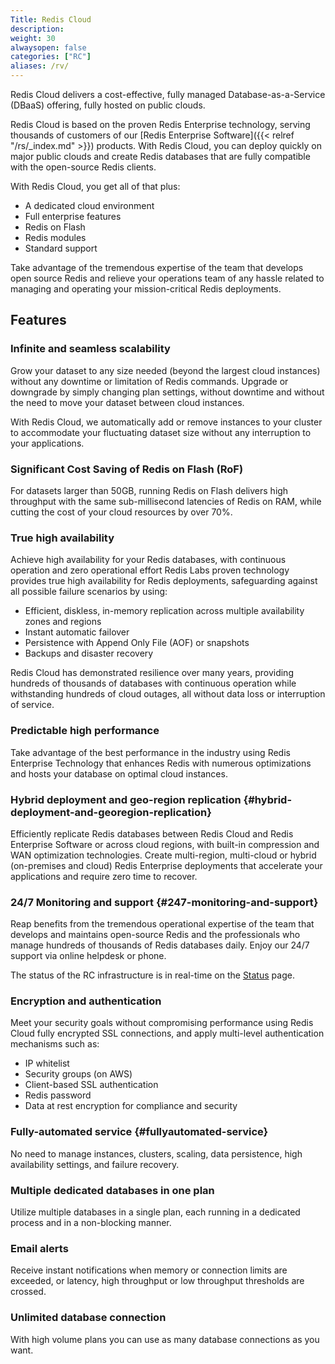 ```yaml
---
Title: Redis Cloud
description:
weight: 30
alwaysopen: false
categories: ["RC"]
aliases: /rv/
---
```

Redis Cloud delivers a cost-effective, fully managed
Database-as-a-Service (DBaaS) offering, fully hosted on public clouds.

Redis Cloud is based on the proven Redis Enterprise technology,
serving thousands of customers of our [Redis Enterprise
Software]({{< relref "/rs/_index.md" >}}) products.
With Redis Cloud, you can deploy quickly on major public clouds
and create Redis databases that are fully compatible with
the open-source Redis clients.

With Redis Cloud, you get all of that plus:

- A dedicated cloud environment
- Full enterprise features
- Redis on Flash
- Redis modules
- Standard support

Take advantage of the tremendous expertise of the team that develops
open source Redis and relieve your operations team of any hassle related
to managing and operating your mission-critical Redis deployments.

## Features

### Infinite and seamless scalability

Grow your dataset to any size needed (beyond the largest cloud instances)
without any downtime or limitation of Redis commands.
Upgrade or downgrade by simply changing plan settings,
without downtime and without the need to move your dataset between cloud instances.

With Redis Cloud, we automatically add or remove instances to your cluster
to accommodate your fluctuating dataset size without any interruption
to your applications.

### Significant Cost Saving of Redis on Flash (RoF)

For datasets larger than 50GB,
running Redis on Flash delivers high throughput with the same sub-millisecond latencies of Redis on RAM,
while cutting the cost of your cloud resources by over 70%.

### True high availability

Achieve high availability for your Redis databases, with continuous operation and zero operational effort
Redis Labs proven technology provides true high availability for Redis deployments,
safeguarding against all possible failure scenarios by using:

- Efficient, diskless, in-memory replication across multiple availability zones and regions
- Instant automatic failover
- Persistence with Append Only File (AOF) or snapshots
- Backups and disaster recovery

Redis Cloud has demonstrated resilience over many years,
providing hundreds of thousands of databases with continuous operation while withstanding hundreds of cloud outages,
all without data loss or interruption of service.

### Predictable high performance

Take advantage of the best performance in the industry using Redis
Enterprise Technology that enhances Redis with numerous optimizations
and hosts your database on optimal cloud instances.

### Hybrid deployment and geo-region replication {#hybrid-deployment-and-georegion-replication}

Efficiently replicate Redis databases between Redis Cloud and Redis Enterprise Software or across cloud regions,
with built-in compression and WAN optimization technologies.
Create multi-region, multi-cloud or hybrid (on-premises and cloud) Redis Enterprise deployments
that accelerate your applications and require zero time to recover.

### 24/7 Monitoring and support {#247-monitoring-and-support}

Reap benefits from the tremendous operational expertise of the team
that develops and maintains open-source Redis
and the professionals who manage hundreds of thousands of Redis databases daily.
Enjoy our 24/7 support via online helpdesk or phone.

The status of the RC infrastructure is in real-time on the [Status](https://status.redislabs.com/) page.

### Encryption and authentication

Meet your security goals without compromising performance using Redis Cloud fully encrypted SSL connections,
and apply multi-level authentication mechanisms such as:

- IP whitelist
- Security groups (on AWS)
- Client-based SSL authentication
- Redis password
- Data at rest encryption for compliance and security

### Fully-automated service {#fullyautomated-service}

No need to manage instances, clusters, scaling, data persistence, high availability settings, and failure recovery.

### Multiple dedicated databases in one plan

Utilize multiple databases in a single plan,
each running in a dedicated process and in a non-blocking manner.

### Email alerts

Receive instant notifications when memory or connection limits are
exceeded, or latency, high throughput or low throughput thresholds are
crossed.

### Unlimited database connection

With high volume plans you can use as many database connections as you want.

